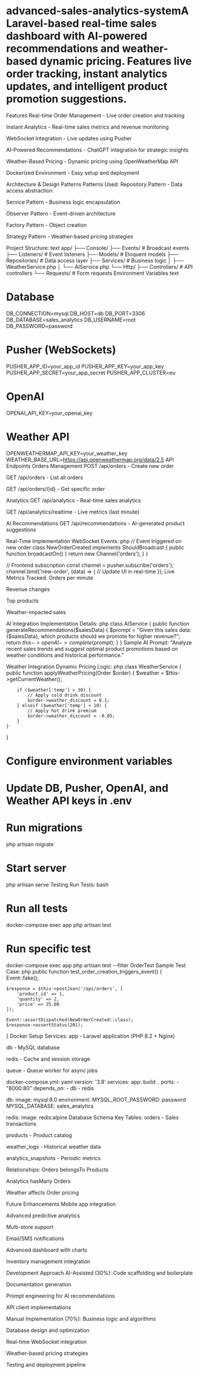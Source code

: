 # advanced-sales-analytics-systemA Laravel-based real-time sales dashboard with AI-powered recommendations and weather-based dynamic pricing. Features live order tracking, instant analytics updates, and intelligent product promotion suggestions.

Features
Real-time Order Management - Live order creation and tracking

Instant Analytics - Real-time sales metrics and revenue monitoring

WebSocket Integration - Live updates using Pusher

AI-Powered Recommendations - ChatGPT integration for strategic insights

Weather-Based Pricing - Dynamic pricing using OpenWeatherMap API

Dockerized Environment - Easy setup and deployment

Architecture & Design Patterns
Patterns Used:
Repository Pattern - Data access abstraction

Service Pattern - Business logic encapsulation

Observer Pattern - Event-driven architecture

Factory Pattern - Object creation

Strategy Pattern - Weather-based pricing strategies

Project Structure:
text
app/
├── Console/
├── Events/          # Broadcast events
├── Listeners/       # Event listeners
├── Models/          # Eloquent models
├── Repositories/    # Data access layer
├── Services/        # Business logic
│   ├── WeatherService.php
│   └── AIService.php
└── Http/
    ├── Controllers/ # API controllers
    └── Requests/    # Form requests
Environment Variables
text
# Database
DB_CONNECTION=mysql
DB_HOST=db
DB_PORT=3306
DB_DATABASE=sales_analytics
DB_USERNAME=root
DB_PASSWORD=password

# Pusher (WebSockets)
PUSHER_APP_ID=your_app_id
PUSHER_APP_KEY=your_app_key
PUSHER_APP_SECRET=your_app_secret
PUSHER_APP_CLUSTER=eu

# OpenAI
OPENAI_API_KEY=your_openai_key

# Weather API
OPENWEATHERMAP_API_KEY=your_weather_key
WEATHER_BASE_URL=https://api.openweathermap.org/data/2.5
API Endpoints
Orders Management
POST /api/orders - Create new order

GET /api/orders - List all orders

GET /api/orders/{id} - Get specific order

Analytics
GET /api/analytics - Real-time sales analytics

GET /api/analytics/realtime - Live metrics (last minute)

AI Recommendations
GET /api/recommendations - AI-generated product suggestions

Real-Time Implementation
WebSocket Events:
php
// Event triggered on new order
class NewOrderCreated implements ShouldBroadcast {
    public function broadcastOn() {
        return new Channel('orders');
    }
}

// Frontend subscription
const channel = pusher.subscribe('orders');
channel.bind('new-order', (data) => {
    // Update UI in real-time
});
Live Metrics Tracked:
Orders per minute

Revenue changes

Top products

Weather-impacted sales

AI Integration
Implementation Details:
php
class AIService {
    public function generateRecommendations($salesData) {
        $prompt = "Given this sales data: {$salesData}, which products should we promote for higher revenue?";
        return $this->openAI->complete($prompt);
    }
}
Sample AI Prompt:
"Analyze recent sales trends and suggest optimal product promotions based on weather conditions and historical performance."

Weather Integration
Dynamic Pricing Logic:
php
class WeatherService {
    public function applyWeatherPricing(Order $order) {
        $weather = $this->getCurrentWeather();
        
        if ($weather['temp'] > 30) {
            // Apply cold drink discount
            $order->weather_discount = 0.1;
        } elseif ($weather['temp'] < 10) {
            // Apply hot drink premium
            $order->weather_discount = -0.05;
        }
    }
}


# Configure environment variables
# Update DB, Pusher, OpenAI, and Weather API keys in .env

# Run migrations
php artisan migrate

# Start server
php artisan serve
Testing
Run Tests:
bash
# Run all tests
docker-compose exec app php artisan test

# Run specific test
docker-compose exec app php artisan test --filter OrderTest
Sample Test Case:
php
public function test_order_creation_triggers_event()
{
    Event::fake();
    
    $response = $this->postJson('/api/orders', [
        'product_id' => 1,
        'quantity' => 2,
        'price' => 25.00
    ]);
    
    Event::assertDispatched(NewOrderCreated::class);
    $response->assertStatus(201);
}
Docker Setup
Services:
app - Laravel application (PHP 8.2 + Nginx)

db - MySQL database

redis - Cache and session storage

queue - Queue worker for async jobs

docker-compose.yml:
yaml
version: '3.8'
services:
  app:
    build: .
    ports:
      - "8000:80"
    depends_on:
      - db
      - redis

  db:
    image: mysql:8.0
    environment:
      MYSQL_ROOT_PASSWORD: password
      MYSQL_DATABASE: sales_analytics

  redis:
    image: redis:alpine
Database Schema
Key Tables:
orders - Sales transactions

products - Product catalog

weather_logs - Historical weather data

analytics_snapshots - Periodic metrics

Relationships:
Orders belongsTo Products

Analytics hasMany Orders

Weather affects Order pricing

Future Enhancements
Mobile app integration

Advanced predictive analytics

Multi-store support

Email/SMS notifications

Advanced dashboard with charts

Inventory management integration

Development Approach
AI-Assisted (30%):
Code scaffolding and boilerplate

Documentation generation

Prompt engineering for AI recommendations

API client implementations

Manual Implementation (70%):
Business logic and algorithms

Database design and optimization

Real-time WebSocket integration

Weather-based pricing strategies

Testing and deployment pipeline

